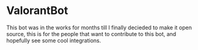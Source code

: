 # ValorantBot
This bot was in the works for months till I finally decieded to make it open source, this is for the people that want to contribute to this bot, and hopefully see some cool integrations.
